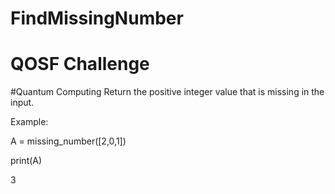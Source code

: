 # FindMissingNumber

# QOSF Challenge 



#Quantum Computing
Return the positive integer value that is missing in the input.

Example:

A =  missing_number([2,0,1])

print(A)


3
